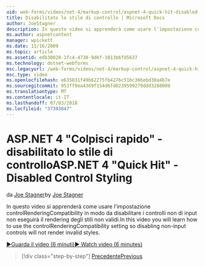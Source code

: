 ```yaml
---
uid: web-forms/videos/net-4/markup-control/aspnet-4-quick-hit-disabled-control-styling
title: Disabilitato lo stile di controllo | Microsoft Docs
author: JoeStagner
description: In questo video si apprenderà come usare l'impostazione controlRenderingCompatibility in modo da disabilitare i controlli non di input non eseguirà il rendering degli stili non validi.
ms.author: aspnetcontent
manager: wpickett
ms.date: 11/16/2009
ms.topic: article
ms.assetid: edb30028-1fc4-4730-9d6f-1013b6fd5637
ms.technology: dotnet-webforms
msc.legacyurl: /web-forms/videos/net-4/markup-control/aspnet-4-quick-hit-disabled-control-styling
msc.type: video
ms.openlocfilehash: e635831f49b62275fb4276c51bc366ebd38a4b7e
ms.sourcegitcommit: 953ff9ea4369f154d6fd0239599279ddd3280009
ms.translationtype: MT
ms.contentlocale: it-IT
ms.lasthandoff: 07/03/2018
ms.locfileid: "37393847"
---
```

<a name="aspnet-4-quick-hit---disabled-control-styling"></a><span data-ttu-id="7e1d7-103">ASP.NET 4 "Colpisci rapido" - disabilitato lo stile di controllo</span><span class="sxs-lookup"><span data-stu-id="7e1d7-103">ASP.NET 4 "Quick Hit" - Disabled Control Styling</span></span>
====================
<span data-ttu-id="7e1d7-104">da [Joe Stagner](https://github.com/JoeStagner)</span><span class="sxs-lookup"><span data-stu-id="7e1d7-104">by [Joe Stagner](https://github.com/JoeStagner)</span></span>

<span data-ttu-id="7e1d7-105">In questo video si apprenderà come usare l'impostazione controlRenderingCompatibility in modo da disabilitare i controlli non di input non eseguirà il rendering degli stili non validi.</span><span class="sxs-lookup"><span data-stu-id="7e1d7-105">In this video you will learn how to use the controlRenderingCompatibility setting so disabling non-input controls will not render invalid styles.</span></span> 

[<span data-ttu-id="7e1d7-106">&#9654;Guarda il video (6 minuti)</span><span class="sxs-lookup"><span data-stu-id="7e1d7-106">&#9654; Watch video (6 minutes)</span></span>](https://channel9.msdn.com/Blogs/ASP-NET-Site-Videos/aspnet-4-quick-hit-disabled-control-styling)

> [!div class="step-by-step"]
> [<span data-ttu-id="7e1d7-107">Precedente</span><span class="sxs-lookup"><span data-stu-id="7e1d7-107">Previous</span></span>](aspnet-4-quick-hit-hidden-field-divs.md)
